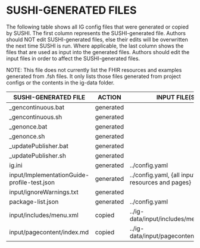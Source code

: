 # SUSHI-GENERATED FILES #

The following table shows all IG config files that were generated or copied by SUSHI.  The first column
represents the SUSHI-generated file. Authors should NOT edit SUSHI-generated files, else their edits will
be overwritten the next time SUSHI is run. Where applicable, the last column shows the files that are used
as input into the generated files. Authors should edit the input files in order to affect the SUSHI-generated
files.

NOTE: This file does not currently list the FHIR resources and examples generated from .fsh files. It only
lists those files generated from project configs or the contents in the ig-data folder.

| SUSHI-GENERATED FILE                        | ACTION    | INPUT FILE(S)                                   |
| ------------------------------------------- | --------- | ----------------------------------------------- |
| _gencontinuous.bat                          | generated |                                                 |
| _gencontinuous.sh                           | generated |                                                 |
| _genonce.bat                                | generated |                                                 |
| _genonce.sh                                 | generated |                                                 |
| _updatePublisher.bat                        | generated |                                                 |
| _updatePublisher.sh                         | generated |                                                 |
| ig.ini                                      | generated | ../config.yaml                                  |
| input/ImplementationGuide-profile-test.json | generated | ../config.yaml, {all input resources and pages} |
| input/ignoreWarnings.txt                    | generated |                                                 |
| package-list.json                           | generated | ../config.yaml                                  |
| input/includes/menu.xml                     | copied    | ../ig-data/input/includes/menu.xml              |
| input/pagecontent/index.md                  | copied    | ../ig-data/input/pagecontent/index.md           |